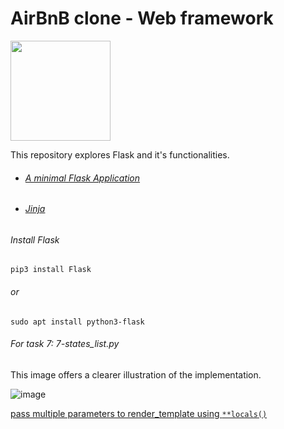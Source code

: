 # AirBnB clone - Web framework

<img src="https://miro.medium.com/max/438/1*0G5zu7CnXdMT9pGbYUTQLQ.png" width="160" height="auto"/>



This repository explores Flask and it's functionalities.


- ###### [A minimal Flask Application](https://flask.palletsprojects.com/en/1.0.x/quickstart/#a-minimal-application)
- ###### [Jinja](https://jinja.palletsprojects.com/en/2.9.x/templates/)

###### Install Flask
```
pip3 install Flask
```
###### or
```
sudo apt install python3-flask
```

###### For task 7: 7-states_list.py
This image offers a clearer illustration of the implementation.

![image](https://user-images.githubusercontent.com/68082012/132990197-dcbb1f22-67af-423f-b5ad-abfbbc47baff.png)


[pass multiple parameters to render_template using `**locals()`](https://stackoverflow.com/questions/12096522/render-template-with-multiple-variables)